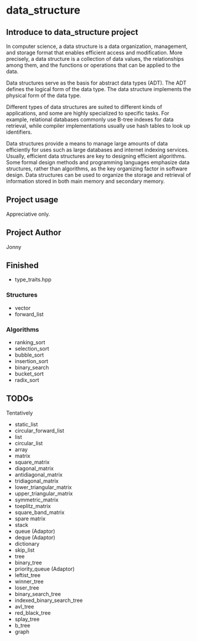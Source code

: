# data_structure #

## Introduce to data_structure project ##
In computer science, a data structure is a data organization, management, and storage format that enables efficient access and modification. More precisely, a data structure is a collection of data values, the relationships among them, and the functions or operations that can be applied to the data.

Data structures serve as the basis for abstract data types (ADT). The ADT defines the logical form of the data type. The data structure implements the physical form of the data type.

Different types of data structures are suited to different kinds of applications, and some are highly specialized to specific tasks. For example, relational databases commonly use B-tree indexes for data retrieval, while compiler implementations usually use hash tables to look up identifiers.

Data structures provide a means to manage large amounts of data efficiently for uses such as large databases and internet indexing services. Usually, efficient data structures are key to designing efficient algorithms. Some formal design methods and programming languages emphasize data structures, rather than algorithms, as the key organizing factor in software design. Data structures can be used to organize the storage and retrieval of information stored in both main memory and secondary memory.

## Project usage ##

Appreciative only.

## Project Author ##

Jonny

## Finished ##

- type_traits.hpp

### Structures ###

- vector
- forward_list

### Algorithms ###

- ranking_sort
- selection_sort
- bubble_sort
- insertion_sort
- binary_search
- bucket_sort
- radix_sort

## TODOs ##
Tentatively
- static_list
- circular_forward_list
- list
- circular_list
- array
- matrix
- square_matrix
- diagonal_matrix
- antidiagonal_matrix
- tridiagonal_matrix
- lower_triangular_matrix
- upper_triangular_matrix
- symmetric_matrix
- toeplitz_matrix
- square_band_matrix
- spare matrix
- stack
- queue (Adaptor)
- deque (Adaptor)
- dictionary
- skip_list
- tree
- binary_tree
- priority_queue (Adaptor)
- leftist_tree
- winner_tree
- loser_tree
- binary_search_tree
- indexed_binary_search_tree
- avl_tree
- red_black_tree
- splay_tree
- b_tree
- graph
